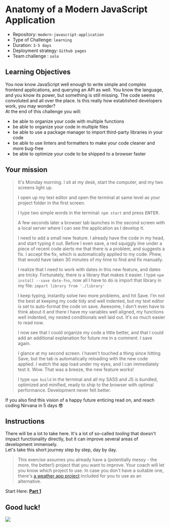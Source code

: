 # Anatomy of a Modern JavaScript Application

- Repository: `modern-javascript-application`
- Type of Challenge: `learning`
- Duration: `3-5 days`
- Deployment strategy: `Github pages`
- Team challenge : `solo`

## Learning Objectives

You now know JavaScript well enough to write simple and complex frontend applications, and querying an API as well. You know the language, and you know its power, but something is still missing. The code seems convoluted and all over the place. Is this really how established developers work, you may wonder?  
At the end of this challenge you will:

- be able to organize your code with multiple functions
- be able to organize your code in multiple files
- be able to use a package manager to import third-party libraries in your code
- be able to use linters and formatters to make your code cleaner and more bug-free
- be able to optimize your code to be shipped to a browser faster

## Your mission

> It's Monday morning. I sit at my desk, start the computer, and my two screens light up.
>
> I open up my text editor and open the terminal at same level as your project folder in the first screen. 
>
>I type two simple words in the terminal: `npm start` and press <kbd>ENTER</kbd>. 
>
>A few seconds later a browser tab launches in the second screen with a local server where I can see the application as I develop it.
>
> I need to add a small new feature. I already have the code in my head, and start typing it out. Before I even save, a red squiggly line under a piece of recent code alerts me that there is a problem, and suggests a fix. I accept the fix, which is automatically applied to my code. Phew, that would have taken 30 minutes of my time to find and fix manually.
>
> I realize that I need to work with dates in this new feature, and dates are tricky. Fortunately, there is a library that makes it easier. I type `npm install --save date-fns`, now all I have to do is import that library in my file: `import library from './library'`
>
> I keep typing, instantly solve two more problems, and hit Save. I'm not the best at keeping my code tidy and well indented, but my text editor is set to auto-format the code on save. Awesome, I don't even have to think about it and there I have my variables well aligned, my functions well indented, my nested conditionals well laid out. It's so much easier to read now.
>
> I now see that I could organize my code a little better, and that I could add an additional explanation for future me in a comment. I save again.
>
> I glance at my second screen. I haven't touched a thing since hitting Save, but the tab is automatically reloading with the new code applied. I watch the app load under my eyes, and I can immediately test it. Wow. That was a breeze, the new feature works!
>
> I type `npm build` in the terminal and all my SASS and JS is bundled, optimized and minified, ready to ship to the browser with optimal performance. Development never felt better.

If you also find this vision of a happy future enticing read on, and reach coding Nirvana in 5 days 😎


## Instructions

There will be a lot to take here. It's a lot of so-called _tooling_ that doesn't impact functionality directly, but it can improve several areas of development immensely.  
Let's take this short journey step by step, day by day.

> This exercise assumes you already have a (potentially messy - the more, the better!) project that you want to improve.
> Your coach will let you know which project to use. In case you don't have a suitable one, there's [a weather app project](./project-template) included for you to use as an alternative.

Start Here: [**Part 1**](./Part1-Refactor)

## Good luck!

![](https://media.giphy.com/media/3ohzdCZQsrqHIqgTEk/giphy.gif)